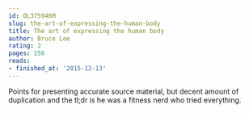 ```yaml
---
id: OL375946M
slug: the-art-of-expressing-the-human-body
title: The art of expressing the human body
author: Bruce Lee
rating: 2
pages: 256
reads:
- finished_at: '2015-12-13'
---
```

Points for presenting accurate source material, but decent amount of duplication and the tl;dr is he was a fitness nerd who tried everything.
